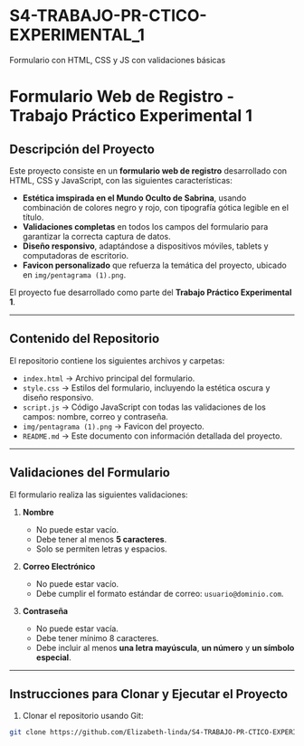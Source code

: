 # S4-TRABAJO-PR-CTICO-EXPERIMENTAL_1
Formulario con HTML, CSS y JS con validaciones básicas
# Formulario Web de Registro - Trabajo Práctico Experimental 1

## Descripción del Proyecto

Este proyecto consiste en un **formulario web de registro** desarrollado con HTML, CSS y JavaScript, con las siguientes características:

- **Estética imspirada en el Mundo Oculto de Sabrina**, usando combinación de colores negro y rojo, con tipografía gótica legible en el título.  
- **Validaciones completas** en todos los campos del formulario para garantizar la correcta captura de datos.  
- **Diseño responsivo**, adaptándose a dispositivos móviles, tablets y computadoras de escritorio.  
- **Favicon personalizado** que refuerza la temática del proyecto, ubicado en `img/pentagrama (1).png`.

El proyecto fue desarrollado como parte del **Trabajo Práctico Experimental 1**.

---

## Contenido del Repositorio

El repositorio contiene los siguientes archivos y carpetas:

- `index.html` → Archivo principal del formulario.  
- `style.css` → Estilos del formulario, incluyendo la estética oscura y diseño responsivo.  
- `script.js` → Código JavaScript con todas las validaciones de los campos: nombre, correo y contraseña.  
- `img/pentagrama (1).png` → Favicon del proyecto.  
- `README.md` → Este documento con información detallada del proyecto.

---

## Validaciones del Formulario

El formulario realiza las siguientes validaciones:

1. **Nombre**  
   - No puede estar vacío.  
   - Debe tener al menos **5 caracteres**.  
   - Solo se permiten letras y espacios.

2. **Correo Electrónico**  
   - No puede estar vacío.  
   - Debe cumplir el formato estándar de correo: `usuario@dominio.com`.

3. **Contraseña**  
   - No puede estar vacía.  
   - Debe tener mínimo 8 caracteres.  
   - Debe incluir al menos **una letra mayúscula**, **un número** y **un símbolo especial**.

---

## Instrucciones para Clonar y Ejecutar el Proyecto

1. Clonar el repositorio usando Git:

```bash
git clone https://github.com/Elizabeth-linda/S4-TRABAJO-PR-CTICO-EXPERIMENTAL_1.git









